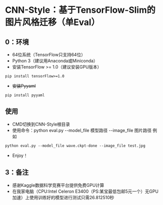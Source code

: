 # CNN-Style：基于TensorFlow-Slim的图片风格迁移（单Eval）
## 0：环境
- 64位系统（TensorFlow只支持64位）
- Python 3（建议用Anaconda或Miniconda）
- 安装TensorFlow >= 1.0（建议安装GPU版本）
```
pip install tensorFlow>=1.0
```
- ~~安装Pyyaml~~
```
pip install pyyaml
```

## 使用
- CMD切换到CNN-Style根目录
- 使用命令：python eval.py --model_file 模型路径 --image_file 图片路径 例如
```
python eval.py --model_file wave.ckpt-done --image_file test.jpg
```
- Enjoy！

## 3：备注
- 感谢Kaggle数据科学竞赛平台提供免费GPU计算
- 在我家电脑（CPU:Intel Celeron E3400（PS:某宝最低包邮5元一个）无GPU加速）上使用训练好的模型进行测试只需26.812510秒
